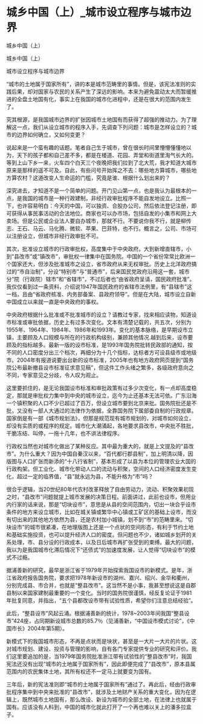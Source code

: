 # 城乡中国（上）_城市设立程序与城市边界

城乡中国（上）

城乡中国（上）

城市设立程序与城市边界

“城市的土地属于国家所有”，讲的本是城市范畴里的事情。但是，该宪法准则的实践后果，却对国家与农民的关系产生了深远的影响。本来为避免震动太大而暂缓推进的全盘土地国有化，事实上在我国的城市化进程中，还是在很大的范围内发生了。

究其根源，是我国城市边界的扩张因城市土地国有而获得了超强的推动力。为了理解这一点，我们从设立城市的程序入手，先调查下列问题：城市是怎样设立的？城市的边界如何确立，又如何变更？

说起来是一个蛮有趣的话题。笔者自己生于城市，曾在很长时间里懵懵懂懂地以为，天下的孩子都和自己差不多，都是在楼道、花园、弄堂和街道里淘气长大的。等到上山下乡一来，火车四个白天三个夜晚把我们拉到了北大荒，我才知道大城市原来是那样的遥不可及。自此，有些问号开始挥之不去：哪些地方算城市，哪些地方算农村？这道改变人生命运的门槛，究竟是谁、根据什么划出来的？

深究进去，才知道不是一个简单的问题。开门见山第一点，也是我认为最根本的一点，是我国的城市是一种行政建制，非经行政审批程序不能自发地设立。比照一下，也许容易明白：今天的中国，可以独资、合股办公司，然后依法登记注册，即可获得从事民事活动的合法地位。商家也可以办市场，包括自发的小集市和网上大卖场。但是公民或企业法人要自办城市，那就不行。不要说你我不行，就是柳传志、王石、马云、马化腾、微软、苹果、巴菲特，也不行。概言之，公司、市场可以注册设立，但城市非经行政审批不可。

其次，批准设立城市的行政审批权，高度集中于中央政府。大到新增直辖市，小到“县改市”或“镇改市”，审批权一律集中在国务院。中国的一个省份常常比欧洲一个国家还大，但涉及批准城市之设立，省市政府从来无权审批。历史上北洋政府搞过的“市自治制”，分设“特别市”与“普通市”，后来国民党政府沿用这一套，城市分“院（行政院）辖市”和“省辖市”，不过后者也“由省政府呈请，国民政府批准”。我仅仅看到过一条资料，介绍说1947年国民政府的省辖市法例里，有“县辖市”这一档，且由“省政府核准、内务部备案、县政府领导”。但是在大陆，城市设立自新中国成立以来就一直是中央政府的事权。

中央政府根据什么批准或不批准城市的设立？请教过专家，找来相应读物，知道设市标准或审批依据，历史上有过多次变化。文本有清楚记载的，共五次，分别为1955年、1964年、1984年、1986年和1993年。变化的基本脉络，是早期设市立镇，主要顾及人口规模与所在的行政机构级别，兼顾其他情况.越到后来，设市要顾及的指标越多。最新一版的设市标准，是1993年国务院批转民政部的通知，按不同的人口密度分出三个档次，再细分为十几个指标，达标者方可设县级市或地级市。2004年有报道说要出台新的设市标准，2005年也有地方政府网页提到“国务院公布最新撤县设市标准征求意见稿”，但这件工作头绪之繁多，各级政府意向之不同，专家意见之分歧，令人叹为观止。

这里要抓住的，是无论我国设市标准和审批政策有过多少次变化，有一点却高度稳定，那就是审批权力集中到中央的城市设立，迄今为止还基本无法可依。广东沿海一个镇积聚的人口不少已超过了百万，但设立城市要到北京来批。国务院批还是不批，又没有一部人大通过的法律作为依据，全靠国务院下属部委自制的行政规章。国家倒是有一部《城市规划法》，但那是规范现有城市规划的，对城市如何设立，却没有实质的或程序的规定。城市化大潮涌起，各地要求县改市，中央批不胜批，干脆冻结、叫停，一拖十几年，也不讲法律程序。

行政权当然也对城市化做出了某种反应。其中最为重大的，就是上文提及的“县改市”。为什么重大？因为中国自秦汉以来，“百代都行郡县制”，加上明清以降，因版图与人口扩张而新添的“十八行省制”，基本形成了以县为本位的管理农业大国的行政构架。但工业化、城市化带动人口的流动与积聚，空间的人口经济密度发生变化，超过一定的临界值，“县”就永远为县，不能升格为“市”吗？

很合乎逻辑，当20世纪80年代农村改革释放了自由劳动力，流动、积聚效果初现之时，“县改市”问题就提上城市发展的决策日程。前面讲过，此前也设市，但用业内行家的话来说，那是“切块设市”，意思是从县的空间范围内，切出一块合乎设市条件的地方来设立城市，比如在城关镇或繁华中心镇或工矿区的基础上设市，而没有切出来的其他地方依然为县，还是农村加小城镇，划不到“市”的范畴里来。“切块设市”的城市很紧凑，在地理版图上还是一个点状的空间形态，有利于节约土地和基础实施投资，也可以提升经济人口的密度。但问题也不少，诸如城乡划开的关系处理，市、县分设的行政成本，以及日后城市再扩张受到的束缚。最大的问题，我以为是我国城市化滞后情况下“还债式”的加速度发展，让人觉得“切块设市”的模式不过瘾。

据浦善新的研究，最早是浙江省于1979年开始探索我国设市的新模式。是年，浙江省政府报告国务院，要求把1978年新设市的湖州、嘉兴、绍兴、金华和衢州，分别完成县、市合并，也就是“整县改市”。这当然不是小事，我甚至想说这是自郡县制以来国家建制最重要的一个变化。当时的国务院很谨慎，经反复论证于1981年批复同意，并指出，“五个县都改设市带有试验性质，希望你们注意总结经验”。

此后，“整县设市”风起云涌。根据浦善新的统计，1978~2003年间我国“整县设市”424座，占同期新设城市总数的85.7％（见浦善新，“中国设市模式讨论”，《中国市长》2004年第5期）。

新模式下的我国城市形态，不再是点状而是块状，甚至是一大片一大片的片状。这对城市规划、建设、投资与管理的影响，自有各门专家提供专业的研究和评价。我们这里要追加的是，当1979年国务院批准浙江带有试验性的“整县改市”时，我国宪法还没有出现“城市的土地属于国家所有”，因此即便完成了“县改市”，原本县属范围内的农民集体土地，其所有权还不一定马上就要变为国有。

三年后，新的宪法准则即“城市的土地属于国家所有”通过了。再此后，经由行政审批程序集中到中央来批准的“县改市”，就涉及土地财产关系的重大变化，因为在逻辑上，既然城市土地国有，那么改设、新设为城市的全部土地，在法律上也就属于国有。应该没有人料到，中国的城市化就此打开了一个再也难以关上的潘多拉盒子。